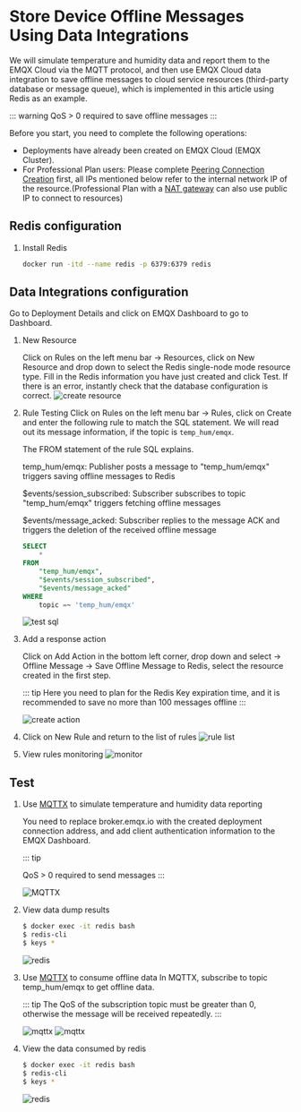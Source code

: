 # Store Device Offline Messages Using Data Integrations

We will simulate temperature and humidity data and report them to the EMQX Cloud via the MQTT protocol, and then use EMQX Cloud data integration to save offline messages to cloud service resources (third-party database or message queue), which is implemented in this article using Redis as an example.

::: warning
QoS > 0 required to save offline messages
:::

Before you start, you need to complete the following operations:

- Deployments have already been created on EMQX Cloud (EMQX Cluster).
- For Professional Plan users: Please complete [Peering Connection Creation](../deployments/vpc_peering.md) first, all IPs mentioned below refer to the internal network IP of the resource.(Professional Plan with a [NAT gateway](../vas/nat-gateway.md) can also use public IP to connect to resources)

## Redis configuration

1. Install Redis

   ```bash
   docker run -itd --name redis -p 6379:6379 redis
   ```

## Data Integrations configuration

Go to Deployment Details and click on EMQX Dashboard to go to Dashboard.

1. New Resource

   Click on Rules on the left menu bar → Resources, click on New Resource and drop down to select the Redis single-node mode resource type. Fill in the Redis information you have just created and click Test. If there is an error, instantly check that the database configuration is correct.
   ![create resource](./_assets/redis_create_resource.png)

2. Rule Testing
   Click on Rules on the left menu bar → Rules, click on Create and enter the following rule to match the SQL statement. We will read out its message information, if the topic is `temp_hum/emqx`.

   The FROM statement of the rule SQL explains.

   temp_hum/emqx: Publisher posts a message to "temp_hum/emqx" triggers saving offline messages to Redis

   $events/session_subscribed: Subscriber subscribes to topic "temp_hum/emqx" triggers fetching offline messages

   $events/message_acked: Subscriber replies to the message ACK and triggers the deletion of the received offline message

   ```sql
   SELECT
       *
   FROM
       "temp_hum/emqx",
       "$events/session_subscribed",
       "$events/message_acked"
   WHERE
       topic =~ 'temp_hum/emqx'
   ```

   ![test sql](./_assets/offonline_sql_test.png)

3. Add a response action

   Click on Add Action in the bottom left corner, drop down and select → Offline Message → Save Offline Message to Redis, select the resource created in the first step.

   ::: tip
   Here you need to plan for the Redis Key expiration time, and it is recommended to save no more than 100 messages offline
   :::

   ![create action](./_assets/offonline_redis_action.png)

4. Click on New Rule and return to the list of rules
   ![rule list](./_assets/view_rule_engine_offonline_redis.png)

5. View rules monitoring
   ![monitor](./_assets/view_monitor_offonline_redis.png)

## Test

1. Use [MQTTX](https://mqttx.app/) to simulate temperature and humidity data reporting

   You need to replace broker.emqx.io with the created deployment connection address, and add client authentication information to the EMQX Dashboard.

   ::: tip

   QoS > 0 required to send messages
   :::

   ![MQTTX](./_assets/mqttx_offonline_publish.png)

2. View data dump results

    ```bash
    $ docker exec -it redis bash
    $ redis-cli
    $ keys *
    ```

   ![redis](./_assets/offonline_redis_query_result.png)

3. Use [MQTTX](https://mqttx.app/) to consume offline data
   In MQTTX, subscribe to topic temp_hum/emqx to get offline data.

   ::: tip
   The QoS of the subscription topic must be greater than 0, otherwise the message will be received repeatedly.
   :::

   ![mqttx](./_assets/mqttx_offonline_message.png)
   ![mqttx](./_assets/mqttx_offonline_message2.png)

4. View the data consumed by redis

   ```bash
   $ docker exec -it redis bash
   $ redis-cli
   $ keys *
   ```

   ![redis](./_assets/offonline_redis_query_result2.png)
